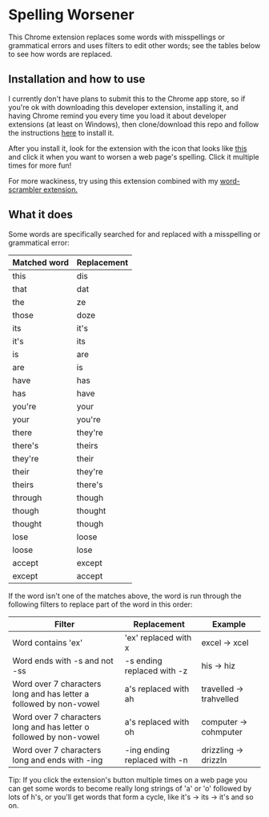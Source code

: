 # Spelling Worsener
This Chrome extension replaces some words with misspellings or grammatical errors and uses filters to edit other words; see the tables below to see how words are replaced.

## Installation and how to use

I currently don't have plans to submit this to the Chrome app store, so if you're ok with downloading this developer extension, installing it, and having Chrome remind you every time you load it about developer extensions (at least on Windows), then clone/download this repo and follow the instructions [here](http://www.howtogeek.com/233355/how-to-install-extensions-from-outside-the-chrome-web-store-and-firefox-add-ons-gallery/) to install it.

After you install it, look for the extension with the icon that looks like [this](spelling-worsener/no-grammar.png) and click it when you want to worsen a web page's spelling. Click it multiple times for more fun!

For more wackiness, try using this extension combined with my [word-scrambler extension.](https://github.com/m1c0l/word-scrambler)

## What it does

Some words are specifically searched for and replaced with a misspelling or grammatical error:

| Matched word | Replacement |
| --- | --- |
| this | dis |
| that | dat |
| the | ze |
| those | doze |
| its | it's |
| it's | its |
| is | are |
| are | is |
| have | has |
| has | have |
| you're | your |
| your | you're |
| there | they're |
| there's | theirs |
| they're | their |
| their | they're |
| theirs | there's |
| through | though |
| though | thought |
| thought | though |
| lose | loose |
| loose | lose |
| accept | except |
| except | accept |

If the word isn't one of the matches above, the word is run through the following filters to replace part of the word in this order:

| Filter | Replacement | Example |
| --- | --- | --- |
| Word contains 'ex' | 'ex' replaced with x | excel -> xcel |
| Word ends with -s and not -ss | -s ending replaced with -z | his -> hiz |
| Word over 7 characters long and has letter a followed by non-vowel | a's replaced with ah | travelled -> trahvelled |
| Word over 7 characters long and has letter o followed by non-vowel | a's replaced with oh | computer -> cohmputer |
| Word over 7 characters long and ends with -ing | -ing ending replaced with -n | drizzling -> drizzln |

Tip: If you click the extension's button multiple times on a web page you can get some words to become really long strings of 'a' or 'o' followed by lots of h's, or you'll get words that form a cycle, like it's -> its -> it's and so on.

